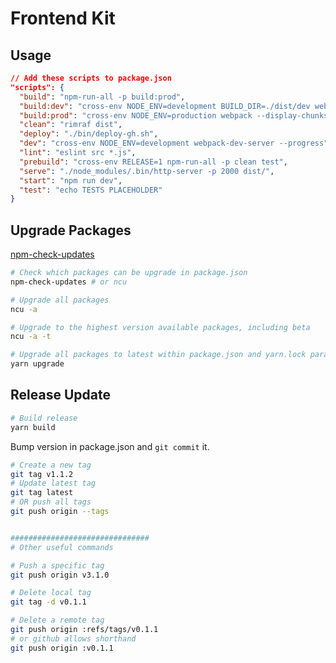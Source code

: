 # Frontend Kit


## Usage

```json
// Add these scripts to package.json
"scripts": {
  "build": "npm-run-all -p build:prod",
  "build:dev": "cross-env NODE_ENV=development BUILD_DIR=./dist/dev webpack --display-chunks --progress",
  "build:prod": "cross-env NODE_ENV=production webpack --display-chunks --progress",
  "clean": "rimraf dist",
  "deploy": "./bin/deploy-gh.sh",
  "dev": "cross-env NODE_ENV=development webpack-dev-server --progress",
  "lint": "eslint src *.js",
  "prebuild": "cross-env RELEASE=1 npm-run-all -p clean test",
  "serve": "./node_modules/.bin/http-server -p 2000 dist/",
  "start": "npm run dev",
  "test": "echo TESTS PLACEHOLDER"
}
```


## Upgrade Packages

[npm-check-updates](https://github.com/tjunnone/npm-check-updates)

```bash
# Check which packages can be upgrade in package.json
npm-check-updates # or ncu

# Upgrade all packages
ncu -a

# Upgrade to the highest version available packages, including beta
ncu -a -t

# Upgrade all packages to latest within package.json and yarn.lock paramenters
yarn upgrade
```


## Release Update

```bash
# Build release
yarn build
```

Bump version in package.json and `git commit` it.

```bash
# Create a new tag
git tag v1.1.2
# Update latest tag
git tag latest
# OR push all tags
git push origin --tags


###############################
# Other useful commands

# Push a specific tag
git push origin v3.1.0

# Delete local tag
git tag -d v0.1.1

# Delete a remote tag
git push origin :refs/tags/v0.1.1
# or github allows shorthand
git push origin :v0.1.1
```
